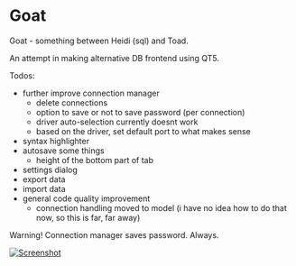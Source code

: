 # Goat

Goat - something between Heidi (sql) and Toad.

An attempt in making alternative DB frontend using QT5.

Todos:
- further improve connection manager
    - delete connections
    - option to save or not to save password (per connection)
    - driver auto-selection currently doesnt work
    - based on the driver, set default port to what makes sense
- syntax highlighter
- autosave some things
    - height of the bottom part of tab
- settings dialog
- export data
- import data
- general code quality improvement
    - connection handling moved to model (i have no idea how to do that now, so this is far, far away)


Warning! Connection manager saves password. Always.

[![Screenshot](https://i.imgur.com/ATAl83M.png)](https://i.imgur.com/ATAl83M.png)
